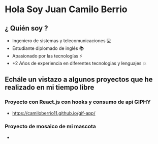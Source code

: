 # Hola Soy Juan Camilo Berrio

## ¿ Quién soy ?

- Ingeniero de sistemas y telecomunicaciones 💻
- Estudiante diplomado de inglés 📚
- Apasionado por las tecnologías ⚡
- +2 Años de experiencia en diferentes tecnologias y lenguajes 💥

## Echále un vistazo a algunos proyectos que he realizado en mi tiempo libre

### Proyecto con React.js con hooks y consumo de api GIPHY
- https://camiloberrio11.github.io/gif-app/
### Proyecto de mosaico de mi mascota 
-



<!--
**camiloberrio11/camiloberrio11** is a ✨ _special_ ✨ repository because its `README.md` (this file) appears on your GitHub profile.

Here are some ideas to get you started:

- 🔭 I’m currently working on ...
- 🌱 I’m currently learning ...
- 👯 I’m looking to collaborate on ...
- 🤔 I’m looking for help with ...
- 💬 Ask me about ...
- 📫 How to reach me: ...
- 😄 Pronouns: ...
- ⚡ Fun fact: ...
-->

